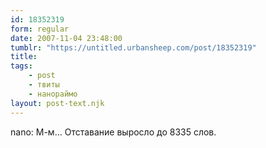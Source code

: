 ```yaml
---
id: 18352319
form: regular
date: 2007-11-04 23:48:00
tumblr: "https://untitled.urbansheep.com/post/18352319"
title:
tags:
    - post
    - твиты
    - нанораймо
layout: post-text.njk
---
```


<p>nano: М-м&hellip; Отставание выросло до 8335 слов.</p>

